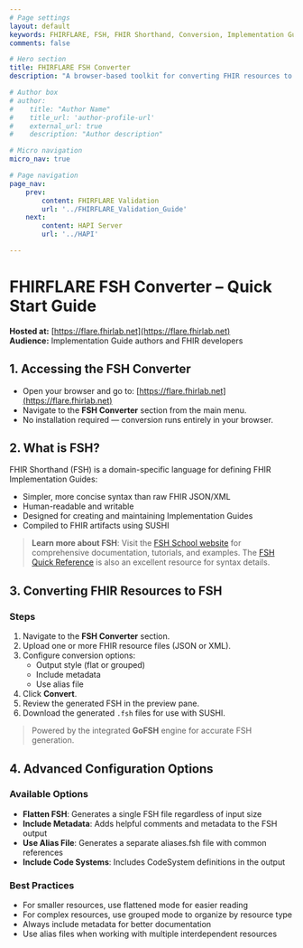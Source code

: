 ```yaml
---
# Page settings
layout: default
keywords: FHIRFLARE, FSH, FHIR Shorthand, Conversion, Implementation Guide
comments: false

# Hero section
title: FHIRFLARE FSH Converter
description: "A browser-based toolkit for converting FHIR resources to FSH (FHIR Shorthand)"

# Author box
# author:
#    title: "Author Name"
#    title_url: 'author-profile-url'
#    external_url: true
#    description: "Author description"

# Micro navigation
micro_nav: true

# Page navigation
page_nav:
    prev:
        content: FHIRFLARE Validation
        url: '../FHIRFLARE_Validation_Guide'
    next:
        content: HAPI Server
        url: '../HAPI'

---
```


# FHIRFLARE FSH Converter – Quick Start Guide

**Hosted at:** [https://flare.fhirlab.net](https://flare.fhirlab.net)  
**Audience:** Implementation Guide authors and FHIR developers

## 1. Accessing the FSH Converter

- Open your browser and go to: [https://flare.fhirlab.net](https://flare.fhirlab.net)
- Navigate to the **FSH Converter** section from the main menu.
- No installation required — conversion runs entirely in your browser.

## 2. What is FSH?

FHIR Shorthand (FSH) is a domain-specific language for defining FHIR Implementation Guides:

- Simpler, more concise syntax than raw FHIR JSON/XML
- Human-readable and writable
- Designed for creating and maintaining Implementation Guides
- Compiled to FHIR artifacts using SUSHI

> **Learn more about FSH**: Visit the [FSH School website](https://fshschool.org/) for comprehensive documentation, tutorials, and examples. The [FSH Quick Reference](https://build.fhir.org/ig/HL7/fhir-shorthand/FSHQuickReference.pdf) is also an excellent resource for syntax details.

## 3. Converting FHIR Resources to FSH

### Steps

1. Navigate to the **FSH Converter** section.
2. Upload one or more FHIR resource files (JSON or XML).
3. Configure conversion options:
   - Output style (flat or grouped)
   - Include metadata
   - Use alias file
4. Click **Convert**.
5. Review the generated FSH in the preview pane.
6. Download the generated `.fsh` files for use with SUSHI.

> Powered by the integrated **GoFSH** engine for accurate FSH generation.

## 4. Advanced Configuration Options

### Available Options

- **Flatten FSH**: Generates a single FSH file regardless of input size
- **Include Metadata**: Adds helpful comments and metadata to the FSH output
- **Use Alias File**: Generates a separate aliases.fsh file with common references
- **Include Code Systems**: Includes CodeSystem definitions in the output

### Best Practices

- For smaller resources, use flattened mode for easier reading
- For complex resources, use grouped mode to organize by resource type
- Always include metadata for better documentation
- Use alias files when working with multiple interdependent resources